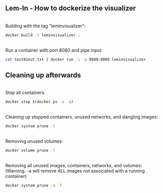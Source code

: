 ## Lem-In - How to dockerize the visualizer

\
Building with the tag "leminvisualizer":
```bash
docker build -t leminvisualizer .
```

\
Run a container with port 8080 and pipe input:
```bash
cat test01out.txt | docker run -i -p 8080:8080 leminvisualizer
```


## Cleaning up afterwards

\
Stop all containers:
```bash
docker stop $(docker ps -a -q)
```


\
Cleaning up stopped containers, unused networks, and dangling images:
```bash
docker system prune -f
```

\
Removing unused volumes:
```bash
docker volume prune -f
```

\
Removing all unused images, containers, networks, and volumes:\
(Warning: -a will remove ALL images not associated with a running container)
```bash
docker system prune -a -f
```
